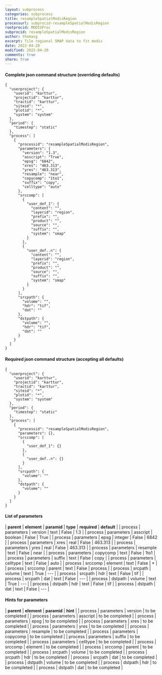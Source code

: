 ```yaml
---
layout: subprocess
categories: subprocess
title: resampleSpatialModisRegion
processurl: subprocid-resampleSpatialModisRegion
rootprocid: MODISProc
subprocid: resampleSpatialModisRegion
author: thomasg
excerpt: Tile regional SMAP data to fit modis
date: 2022-04-20
modified: 2022-04-20
comments: true
share: true
---
```


#### Complete json command structure (overriding defaults)
```
{
  "userproject": {
    "userid": "karttur",
    "projectid": "karttur",
    "tractid": "karttur",
    "siteid": "*",
    "plotid": "*",
    "system": "system"
  },
  "period": {
    "timestep": "static"
  },
  "process": [
    {
      "processid": "resampleSpatialModisRegion",
      "parameters": {
        "version": "1.3",
        "asscript": "True",
        "epsg": "6842",
        "xres": "463.313",
        "yres": "463.313",
        "resample": "near",
        "copycomp": "1to1",
        "suffix": "copy",
        "celltype": "auto"
      },
      "srccomp": [
        {
          "user_def_1": {
            "content": "",
            "layerid": "region",
            "prefix": "",
            "product": "",
            "source": "",
            "suffix": "",
            "system": "smap"
          }
        },
        {
          "user_def..n": {
            "content": "",
            "layerid": "region",
            "prefix": "",
            "product": "",
            "source": "",
            "suffix": "",
            "system": "smap"
          }
        }
      ],
      "srcpath": {
        "volume": "",
        "hdr": "tif",
        "dat": ""
      },
      "dstpath": {
        "volume": "",
        "hdr": "tif",
        "dat": ""
      }
    }
  ]
}
```
#### Required json command structure (accepting all defaults)
```
{
  "userproject": {
    "userid": "karttur",
    "projectid": "karttur",
    "tractid": "karttur",
    "siteid": "*",
    "plotid": "*",
    "system": "system"
  },
  "period": {
    "timestep": "static"
  },
  "process": [
    {
      "processid": "resampleSpatialModisRegion",
      "parameters": {},
      "srccomp": [
        {
          "user_def_1": {}
        },
        {
          "user_def..n": {}
        }
      ],
      "srcpath": {
        "volume": ""
      },
      "dstpath": {
        "volume": ""
      }
    }
  ]
}
```
#### List of parameters

| **parent** | **element** | **paramid** | **type** | **required** | **default** |
| process | parameters | version | text | False | 1.3 |
| process | parameters | asscript | boolean | False | True |
| process | parameters | epsg | integer | False | 6842 |
| process | parameters | xres | real | False | 463.313 |
| process | parameters | yres | real | False | 463.313 |
| process | parameters | resample | text | False | near |
| process | parameters | copycomp | text | False | 1to1 |
| process | parameters | suffix | text | False | copy |
| process | parameters | celltype | text | False | auto |
| process | srccomp | element | text | False | * |
| process | srccomp | parent | text | False | process |
| process | srcpath | volume | text | True | --- |
| process | srcpath | hdr | text | False | tif |
| process | srcpath | dat | text | False | --- |
| process | dstpath | volume | text | True | --- |
| process | dstpath | hdr | text | False | tif |
| process | dstpath | dat | text | False | --- |

#### Hints for parameters

| **parent** | **element** | **paramid** | **hint** |
| process | parameters | version | to be completed |
| process | parameters | asscript | to be completed |
| process | parameters | epsg | to be completed |
| process | parameters | xres | to be completed |
| process | parameters | yres | to be completed |
| process | parameters | resample | to be completed |
| process | parameters | copycomp | to be completed |
| process | parameters | suffix | to be completed |
| process | parameters | celltype | to be completed |
| process | srccomp | element | to be completed |
| process | srccomp | parent | to be completed |
| process | srcpath | volume | to be completed |
| process | srcpath | hdr | to be completed |
| process | srcpath | dat | to be completed |
| process | dstpath | volume | to be completed |
| process | dstpath | hdr | to be completed |
| process | dstpath | dat | to be completed |

